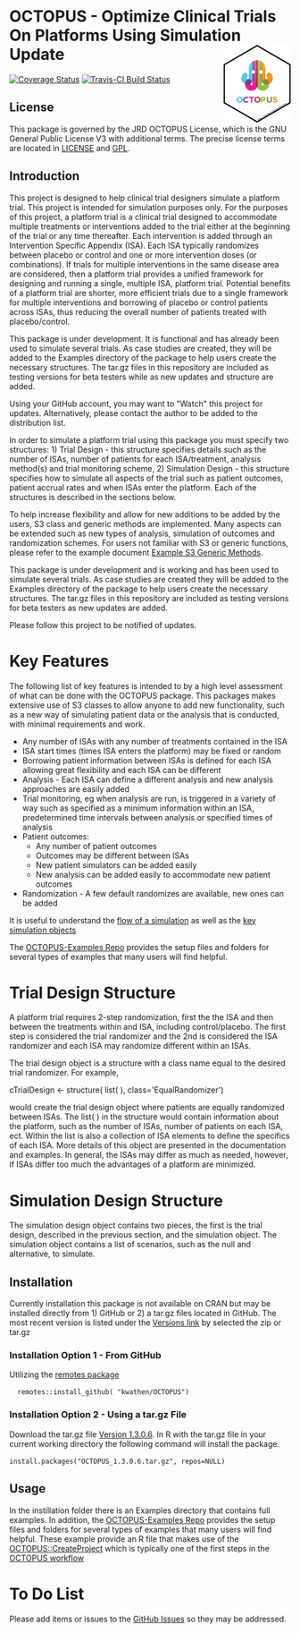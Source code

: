 # OCTOPUS - Optimize Clinical Trials On Platforms Using Simulation Update  <img src="logo.png" align="right" alt="" width="120" />


[![Coverage Status](https://img.shields.io/codecov/c/github/kwathen/OCTOPUS/master.svg)](https://codecov.io/github/kwathen/OCTOPUS?branch=master)
[![Travis-CI Build Status](https://travis-ci.org/kwathen/OCTOPUS.svg?branch=master)](https://travis-ci.org/kwathen/OCTOPUS)
 
## License 
This package is governed by the JRD OCTOPUS License, which is the GNU General Public License V3 with additional terms. The precise license terms are located in [LICENSE](https://github.com/kwathen/OCTOPUS/blob/master/inst/LICENSE) and [GPL](https://github.com/kwathen/OCTOPUS/blob/master/inst/GPL). 


## Introduction

This project is designed to help clinical trial designers simulate a platform trial.   This project is intended for simulation purposes only.  For the purposes of this project, a platform trial is a clinical trial designed to accommodate multiple treatments or interventions added to the trial either at the beginning of the trial or any time thereafter.   Each intervention is added through an Intervention Specific Appendix (ISA).  Each ISA typically randomizes between placebo or control and one or more intervention doses (or combinations).  If trials for multiple interventions in the same disease area are considered, then a platform trial provides a unified framework for designing and running a single, multiple ISA, platform trial.  Potential benefits of a platform trial are shorter, more efficient trials due to a single framework for multiple interventions and borrowing of placebo or control patients across ISAs, thus reducing the overall number of patients treated with placebo/control.  

This package is under development. It is functional and has already been used to simulate several trials.  As case studies are created, they will be added to the Examples directory of the package to help users create the necessary structures.  The tar.gz files in this repository are included as testing versions for beta testers while as new updates and structure are added. 

Using your GitHub account, you may want to "Watch" this project for updates.   Alternatively, please contact the author to be added to the distribution list.    

In order to simulate a platform trial using this package you must specify two structures: 1) Trial Design - this structure specifies details such as the number of ISAs, number of patients for each ISA/treatment, analysis method(s) and trial monitoring scheme, 2) Simulation Design - this structure specifies how to simulate all aspects of the trial such as patient outcomes, patient accrual rates and when ISAs enter the platform.  Each of the structures is described in the sections below. 

To help increase flexibility and allow for new additions to be added by the users, S3 class and generic methods are implemented.  Many aspects can be extended such as new types of analysis, simulation of outcomes and randomization schemes.  For users not familiar with S3 or generic functions, please refer to the example document [Example S3 Generic Methods](https://github.com/kwathen/OCTOPUS/blob/master/ExampleS3Class.R).

This package is under development and is working and has been used to simulate several trials.  As case studies are created they will be added to the Examples directory of the package to help users create the necessary structures.  The tar.gz files in this repository are included as testing versions for beta testers as new updates are added. 

Please follow this project to be notified of updates.   


# Key Features

The following list of key features is intended to by a high level assessment of what can be done with the OCTOPUS package.  This packages makes extensive use of S3 classes to allow anyone to add new functionality, such as a new way of simulating patient data or the analysis that is conducted, with minimal requirements and work.

* Any number of ISAs with any number of treatments contained in the ISA
* ISA start times (times ISA enters the platform) may be fixed or random 
* Borrowing patient information between ISAs is defined for each ISA allowing great flexibility and each ISA can be different
* Analysis - Each ISA can define a different analysis and new analysis approaches are easily added
* Trial monitoring, eg when analysis are run, is triggered in a variety of way such as specified as a minimum information within an ISA, predetermined time intervals between analysis or specified times of analysis
* Patient outcomes: 
    * Any number of patient outcomes
    * Outcomes may be different between ISAs
    * New patient simulators can be added easily 
    * New analysis can be added easily to accommodate new patient outcomes
* Randomization - A few default randomizes are available, new ones can be added
  

It is useful to understand the [flow of a simulation](articles/SimulateTrialOutline.html) as well as the [key simulation objects](docs/PrimaryObjectsForSimulation.html)

The [OCTOPUS-Examples Repo](https://github.com/kwathen/OCTOPUS-Examples) provides the setup files and folders for several types of examples that many users will find helpful. 

# Trial Design Structure
A platform trial requires 2-step randomization, first the the ISA and then between the treatments within and ISA, including control/placebo.  The first step is considered the trial randomizer and the 2nd is considered the ISA randomizer and each ISA may randomize different within an ISAs.  

The trial design object is a structure with a class name equal to the desired trial randomizer.   For example,

cTrialDesign <- structure( list(  ), class='EqualRandomizer')

would create the trial design object where patients are equally randomized between ISAs.  The list( ) in the structure would contain information about the platform, such as the number of ISAs, number of patients on each ISA, ect.   Within the list is also a collection of ISA elements to define the specifics of each ISA.  More details of this object are presented in the documentation and examples.  In general, the ISAs may differ as much as needed, however, if ISAs differ too much the advantages of a platform are minimized.  
# Simulation Design Structure 

The simulation design object contains two pieces, the first is the trial design, described in the previous section, and the simulation object.  The simulation object contains a list of scenarios, such as the null and alternative, to simulate.    


## Installation 
Currently installation  this package is not available on CRAN but may be installed directly from 1) GitHub or 2) a tar.gz files located in GitHub.  The most recent version is listed under the [Versions link](https://github.com/kwathen/OCTOPUS/releases/tag/Version1.3.0.6) by selected the zip or tar.gz   

### Installation Option 1 - From GitHub
Utilizing the [remotes package](https://remotes.r-lib.org/)

```
  remotes::install_github( "kwathen/OCTOPUS")
```

### Installation Option 2 - Using a tar.gz File

Download the tar.gz file [Version 1.3.0.6](https://github.com/kwathen/OCTOPUS/releases/tag/Version1.3.0.6).
In R with the tar.gz file in your  current working directory the following command will install the package.

```
install.packages("OCTOPUS_1.3.0.6.tar.gz", repos=NULL)
```

## Usage 
In the instillation folder there is an Examples directory that contains full examples. In addition, the [OCTOPUS-Examples Repo](https://github.com/kwathen/OCTOPUS-Examples) provides the setup files and folders for several types of examples that many users will find helpful.  These example provide an R file that makes use of the [OCTOPUS::CreateProject](reference/CreateProject.html) which is typically one of the first steps in the [OCTOPUS workflow](articles/GeneralWorkflow.html)


# To Do List
Please add items or issues to the [GitHub Issues](https://github.com/kwathen/OCTOPUS/issues) so they may be addressed. 
